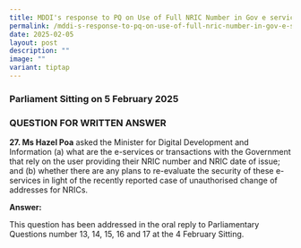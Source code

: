 ```yaml
---
title: MDDI's response to PQ on Use of Full NRIC Number in Gov e services
permalink: /mddi-s-response-to-pq-on-use-of-full-nric-number-in-gov-e-services/
date: 2025-02-05
layout: post
description: ""
image: ""
variant: tiptap
---
```

<h3>Parliament Sitting on 5 February 2025</h3>
<h3>QUESTION FOR WRITTEN ANSWER</h3>
<p><strong>27. Ms Hazel Poa</strong> asked the Minister for Digital Development
and Information (a) what are the e-services or transactions with the Government
that rely on the user providing their NRIC number and NRIC date of issue;
and (b) whether there are any plans to re-evaluate the security of these
e-services in light of the recently reported case of unauthorised change
of addresses for NRICs.</p>
<p><strong>Answer:</strong>
</p>
<p>This question has been addressed in the oral reply to Parliamentary Questions
number 13, 14, 15, 16 and 17 at the 4 February Sitting.</p>